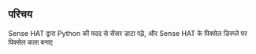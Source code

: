 ## परिचय

Sense HAT द्वारा Python की मदद से सेंसर डाटा पढ़े, और Sense HAT के पिक्सेल डिस्प्ले पर पिक्सेल कला बनाए